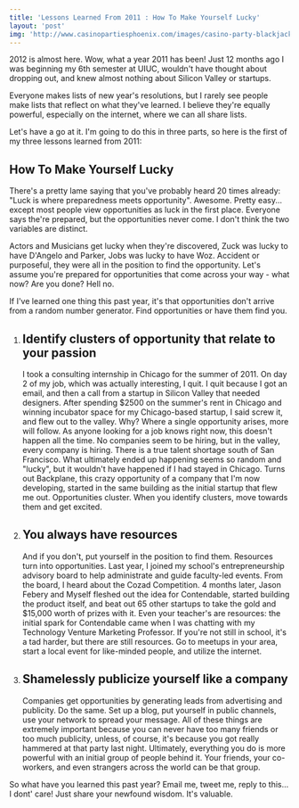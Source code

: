 ```yaml
---
title: 'Lessons Learned From 2011 : How To Make Yourself Lucky'
layout: 'post'
img: 'http://www.casinopartiesphoenix.com/images/casino-party-blackjack-table2.jpg'
---
```


2012 is almost here. Wow, what a year 2011 has been! Just 12 months ago I was beginning my 6th semester at UIUC, wouldn't have thought about dropping out, and knew almost nothing about Silicon Valley or startups.

Everyone makes lists of new year's resolutions, but I rarely see people make lists that reflect on what they've learned. I believe they're equally powerful, especially on the internet, where we can all share lists.

Let's have a go at it. I'm going to do this in three parts, so here is the first of my three lessons learned from 2011:

How To Make Yourself Lucky
--------------------------

There's a pretty lame saying that you've probably heard 20 times already: "Luck is where preparedness meets opportunity". Awesome. Pretty easy... except most people view opportunities as luck in the first place. Everyone says the're prepared, but the opportunities never come. I don't think the two variables are distinct. 

Actors and Musicians get lucky when they're discovered, Zuck was lucky to have D'Angelo and Parker, Jobs was lucky to have Woz. Accident or purposeful, they were all in the position to find the opportunity. Let's assume you're prepared for opportunities that come across your way - what now? Are you done? Hell no.

If I've learned one thing this past year, it's that opportunities don't arrive from a random number generator. Find opportunities or have them find you.

1.	Identify clusters of opportunity that relate to your passion
	---------------------------------------------------------------

	I took a consulting internship in Chicago for the summer of 2011. On day 2 of my job, which was actually interesting, I quit. I quit because I got an email, and then a call from a startup in Silicon Valley that needed designers. After spending $2500 on the summer's rent in Chicago and winning incubator space for my Chicago-based startup, I said screw it, and flew out to the valley. Why? Where a single opportunity arises, more will follow. As anyone looking for a job knows right now, this doesn't happen all the time. No companies seem to be hiring, but in the valley, every company is hiring. There is a true talent shortage south of San Francisco. What ultimately ended up happening seems so random and "lucky", but it wouldn't have happened if I had stayed in Chicago. Turns out Backplane, this crazy opportunity of a company that I'm now developing, started in the same building as the initial startup that flew me out. Opportunities cluster. When you identify clusters, move towards them and get excited.

2.	You always have resources
	----------------------------

	And if you don't, put yourself in the position to find them. Resources turn into opportunities. Last year, I joined my school's entrepreneurship advisory board to help administrate and guide faculty-led events. From the board, I heard about the Cozad Competition. 4 months later, Jason Febery and Myself fleshed out the idea for Contendable, started building the product itself, and beat out 65 other startups to take the gold and $15,000 worth of prizes with it. Even your teacher's are resources: the initial spark for Contendable came when I was chatting with my Technology Venture Marketing Professor. If you're not still in school, it's a tad harder, but there are still resources. Go to meetups in your area, start a local event for like-minded people, and utilize the internet.

3.	Shamelessly publicize yourself like a company
	------------------------------------------------

	Companies get opportunities by generating leads from advertising and publicity. Do the same. Set up a blog, put yourself in public channels, use your network to spread your message. All of these things are extremely important because you can never have too many friends or too much publicity, unless, of course, it's because you got really hammered at that party last night. Ultimately, everything you do is more powerful with an initial group of people behind it. Your friends, your co-workers, and even strangers across the world can be that group.

So what have you learned this past year? Email me, tweet me, reply to this… I dont' care! Just share your newfound wisdom. It's valuable.
